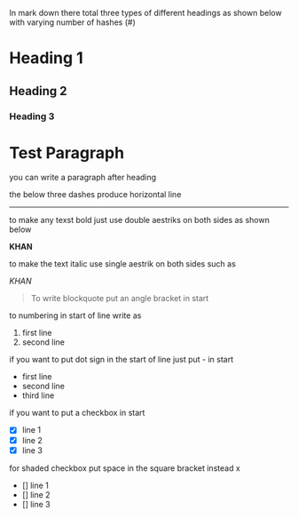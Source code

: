 In mark down there total three types of different headings as shown below with varying number of hashes (#)
# Heading 1
## Heading 2
### Heading 3


# Test Paragraph
you can write a paragraph after heading 

the below three dashes produce horizontal line


---

to make any texst bold just use double aestriks on both sides as shown below

**KHAN**

to make the text italic use single aestrik on both sides such as

*KHAN*

>To write blockquote put an angle bracket in start

to numbering in start of line write as 

1. first line 
2. second line

if you want to put dot sign in the start of line just put - in start

- first line 
- second line
- third line

if you want to put a checkbox in start 

- [x] line 1
- [x] line 2
- [x] line 3

for shaded checkbox put space in the square bracket instead x

- [] line 1
- [] line 2
- [] line 3




